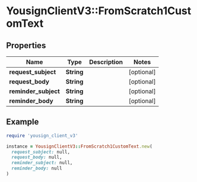 # YousignClientV3::FromScratch1CustomText

## Properties

| Name | Type | Description | Notes |
| ---- | ---- | ----------- | ----- |
| **request_subject** | **String** |  | [optional] |
| **request_body** | **String** |  | [optional] |
| **reminder_subject** | **String** |  | [optional] |
| **reminder_body** | **String** |  | [optional] |

## Example

```ruby
require 'yousign_client_v3'

instance = YousignClientV3::FromScratch1CustomText.new(
  request_subject: null,
  request_body: null,
  reminder_subject: null,
  reminder_body: null
)
```


